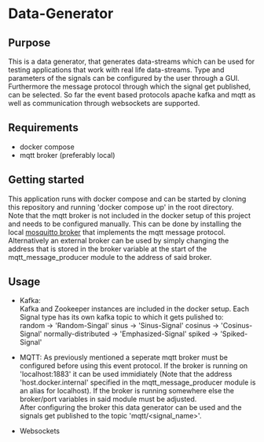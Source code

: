# Data-Generator #

Purpose
-----

This is a data generator, that generates data-streams which can be used for testing applications that work 
with real life data-streams. Type and parameters of the signals can be configured by the user through a GUI. 
Furthermore the message protocol through which the signal get published, can be selected. 
So far the event based protocols apache kafka and mqtt as well as communication through websockets are supported. 

Requirements
------------
* docker compose  
* mqtt broker (preferably local)


Getting started 
---------------
This application runs with docker compose and can be started by cloning this repository and running 'docker compose up' in the root directory.  
Note that the mqtt broker is not included in the docker setup of this project and needs to be configured manually. 
This can be done by installing the local [mosquitto broker](https://mosquitto.org/download/) that implements the mqtt message protocol. 
Alternatively an external broker can be used by simply changing the address that is stored in the broker variable at the start of the 
mqtt_message_producer module to the address of said broker. 


Usage 
------

* Kafka:  
Kafka and Zookeeper instances are included in the docker setup. Each Signal type has its own kafka topic to which it gets pulished to:  
random -> 'Random-Singal' sinus -> 'Sinus-Signal' cosinus -> 'Cosinus-Signal' normally-distributed -> 'Emphasized-Signal' spiked -> 'Spiked-Signal'

* MQTT:
As previously mentioned a seperate mqtt broker must be configured before using this event protocol. If the broker is running on 'localhost:1883' it can be
used immidiately (Note that the address 'host.docker.internal' specified in the mqtt_message_producer module is an alias for localhost). If the broker is 
running somewhere else the broker/port variables in said module must be adjusted.  
After configuring the broker this data generator can be used and the signals get published to the topic 'mqtt/<signal_name>'.

* Websockets

